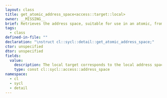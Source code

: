 ```yaml
---
layout: class
title: get_atomic_address_space<access::target::local>
owner: __MISSING__
brief: Retrieves the address space, suitable for use in an atomic, from the access::target::local access target
tags:
  - class
defined-in-file: ""
declaration: "\nstruct cl::sycl::detail::get_atomic_address_space;"
ctor: unspecified
dtor: unspecified
fields:
  value:
    description: The local target corresponds to the local address space
    type: const cl::sycl::access::address_space
namespace:
  - cl
  - sycl
  - detail
---
```

